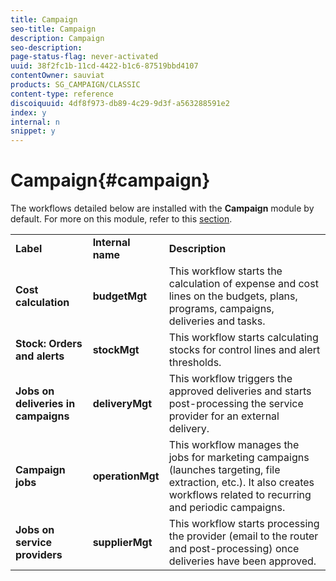 ```yaml
---
title: Campaign
seo-title: Campaign
description: Campaign
seo-description: 
page-status-flag: never-activated
uuid: 38f2fc1b-11cd-4422-b1c6-87519bbd4107
contentOwner: sauviat
products: SG_CAMPAIGN/CLASSIC
content-type: reference
discoiquuid: 4df8f973-db89-4c29-9d3f-a563288591e2
index: y
internal: n
snippet: y
---
```


# Campaign{#campaign}

The workflows detailed below are installed with the **Campaign** module by default. For more on this module, refer to this [section](../../campaign/using/designing-marketing-campaigns.md).

<table> 
 <tbody> 
  <tr> 
   <td> <strong>Label</strong><br /> </td> 
   <td> <strong>Internal name</strong><br /> </td> 
   <td> <strong>Description</strong><br /> </td> 
  </tr> 
  <tr> 
   <td> <strong>Cost calculation</strong><br /> </td> 
   <td> <strong>budgetMgt</strong><br /> </td> 
   <td> This workflow starts the calculation of expense and cost lines on the budgets, plans, programs, campaigns, deliveries and tasks.<br /> </td> 
  </tr> 
  <tr> 
   <td> <strong>Stock: Orders and alerts</strong><br /> </td> 
   <td> <strong>stockMgt</strong><br /> </td> 
   <td> This workflow starts calculating stocks for control lines and alert thresholds.<br /> </td> 
  </tr> 
  <tr> 
   <td> <strong>Jobs on deliveries in campaigns</strong><br /> </td> 
   <td> <strong>deliveryMgt</strong><br /> </td> 
   <td> This workflow triggers the approved deliveries and starts post-processing the service provider for an external delivery.<br /> </td> 
  </tr> 
  <tr> 
   <td> <strong>Campaign jobs</strong><br /> </td> 
   <td> <strong>operationMgt</strong><br /> </td> 
   <td> This workflow manages the jobs for marketing campaigns (launches targeting, file extraction, etc.). It also creates workflows related to recurring and periodic campaigns.<br /> </td> 
  </tr> 
  <tr> 
   <td> <strong>Jobs on service providers</strong><br /> </td> 
   <td> <strong>supplierMgt</strong><br /> </td> 
   <td> This workflow starts processing the provider (email to the router and post-processing) once deliveries have been approved. <br /> </td> 
  </tr> 
 </tbody> 
</table>

